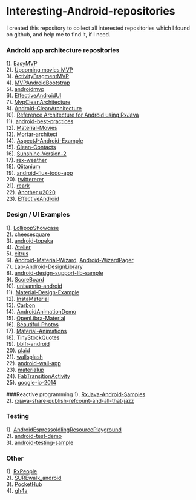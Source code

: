 # Interesting-Android-repositories
I created this repository to collect all interested repositories which I found on github, and help me to find it, if I need.<br/>
### Android app architecture repositories
1). [EasyMVP](https://github.com/JorgeCastilloPrz/EasyMVP)<br/>
2). [Upcoming movies MVP](https://github.com/jlmd/UpcomingMoviesMVP)<br/>
3). [ActivityFragmentMVP](https://github.com/spengilley/ActivityFragmentMVP)<br/>
4). [MVPAndroidBootstrap](https://github.com/richardradics/MVPAndroidBootstrap)<br/>
5). [androidmvp](https://github.com/antoniolg/androidmvp)<br/>
6). [EffectiveAndroidUI](https://github.com/pedrovgs/EffectiveAndroidUI)<br/>
7). [MvpCleanArchitecture](https://github.com/glomadrian/MvpCleanArchitecture)<br/>
8). [Android-CleanArchitecture](https://github.com/android10/Android-CleanArchitecture)<br/>
10). [Reference Architecture for Android using RxJava](https://github.com/tehmou/rx-android-architecture)<br/>
11). [android-best-practices](https://github.com/futurice/android-best-practices)<br/>
12). [Material-Movies](https://github.com/saulmm/Material-Movies)<br/>
13). [Mortar-architect](https://github.com/lukaspili/Mortar-architect)<br/>
14). [AspectJ-Android-Example](https://github.com/firstthumb/AspectJ-Android-Example)<br/>
15). [Clean-Contacts](https://github.com/PaNaVTEC/Clean-Contacts)<br/>
16). [Sunshine-Version-2](https://github.com/udacity/Sunshine-Version-2)<br/>
17). [rex-weather](https://github.com/vyshane/rex-weather)<br/>
18). [Qiitanium](https://github.com/ogaclejapan/Qiitanium)<br/>
19). [android-flux-todo-app](https://github.com/lgvalle/android-flux-todo-app)<br/>
20). [twittererer](https://github.com/zfoltin/twittererer)<br/>
21). [reark](https://github.com/reark/reark)<br/>
22). [Another u2020](https://github.com/prolificinteractive/u2020)
<br/>
23). [EffectiveAndroid](https://github.com/rallat/EffectiveAndroid)

### Design / UI Examples
1). [LollipopShowcase](https://github.com/mikepenz/LollipopShowcase)<br/>
2). [cheesesquare](https://github.com/chrisbanes/cheesesquare)<br/>
3). [android-topeka](https://github.com/googlesamples/android-topeka)<br/>
4). [Atelier](https://github.com/Musenkishi/Atelier)<br/>
5). [citrus](https://github.com/eure/citrus)<br/>
6). [Android-Material-Wizard](https://github.com/MarkOSullivan94/Android-Material-Wizard), [Android-WizardPager](https://github.com/romannurik/Android-WizardPager)<br/>
7). [Lab-Android-DesignLibrary](https://github.com/nuuneoi/Lab-Android-DesignLibrary)<br/>
8). [android-design-support-lib-sample](https://github.com/swissonid/android-design-support-lib-sample)<br/>
9). [ScoreBoard](https://github.com/SeniorZhai/ScoreBoard)<br/>
10). [unisannio-android](https://github.com/hamen/unisannio-android)<br/>
11). [Material-Design-Example](https://github.com/halysongoncalves/Material-Design-Example)<br/>
12). [InstaMaterial](https://github.com/frogermcs/InstaMaterial)<br/>
13). [Carbon](https://github.com/ZieIony/Carbon)<br/>
14). [AndroidAnimationDemo](https://github.com/kongnanlive/AndroidAnimationDemo)<br/>
15). [OpenLibra-Material](https://github.com/saulmm/OpenLibra-Material)<br/>
16). [Beautiful-Photos](https://github.com/lgvalle/Beautiful-Photos)<br/>
17). [Material-Animations](https://github.com/lgvalle/Material-Animations)<br/>
18). [TinyStockQuotes](https://github.com/KKorvin/TinyStockQuotes)<br/>
19). [bblfr-android](https://github.com/Nilhcem/bblfr-android)<br/>
20). [plaid](https://github.com/nickbutcher/plaid)<br/>
21). [wallsplash](https://github.com/mikepenz/wallsplash-android)<br/>
22). [android-wail-app](https://github.com/artem-zinnatullin/android-wail-app)<br/>
23). [materialup](https://github.com/Alelak/materialup)<br/>
24). [FabTransitionActivity](https://github.com/coyarzun89/FabTransitionActivity)<br/>
25). [google-io-2014](https://github.com/romainguy/google-io-2014)<br/>


###Reactive programming
1). [RxJava-Android-Samples](https://github.com/kaushikgopal/RxJava-Android-Samples)<br/>
2). [rxjava-share-publish-refcount-and-all-that-jazz](http://nerds.weddingpartyapp.com/tech/2015/01/21/rxjava-share-publish-refcount-and-all-that-jazz/)<br/>

### Testing
1). [AndroidEspressoIdlingResourcePlayground](https://github.com/FutureProcessing/AndroidEspressoIdlingResourcePlayground)<br/>
2). [android-test-demo](https://github.com/chiuki/android-test-demo)<br/>
3). [android-testing-sample](https://github.com/proevan/android-testing-sample)<br/>

### Other
1). [RxPeople](https://github.com/cesarferreira/RxPeople)<br/>
2). [SUREwalk_android](https://github.com/hzsweers/SUREwalk_android)<br/>
3). [PocketHub](https://github.com/pockethub/PocketHub)<br/>
4). [gh4a](https://github.com/slapperwan/gh4a)<br/>
